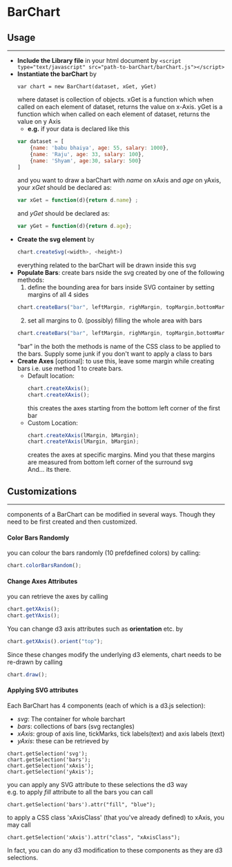 # BarChart

## Usage
---------
* __Include the Library file__ in your html document by 
`<script type="text/javascript" src="path-to-barChart/barChart.js"></script>`
* __Instantiate the barChart__ by 
	```
	var chart = new BarChart(dataset, xGet, yGet)
	```
	where dataset is collection of objects. xGet is a function which when called on each element of dataset, returns the value on x-Axis. yGet is a function which when called on each element of dataset, returns the value on y Axis
	+ **e.g.** 
	if your data is declared like this
	```javascript
	var dataset = [
		{name: 'babu bhaiya', age: 55, salary: 1000},
		{name: 'Raju', age: 33, salary: 100},
		{name: 'Shyam', age:30, salary: 500}
	]
	```
	and you want to draw a barChart with _name_ on xAxis and _age_ on yAxis, </br>
	your _xGet_ should be declared as: 
	```javascript
	var xGet = function(d){return d.name} ;
	```
	and _yGet_ should be declared as:
	```javascript
	var yGet = function(d){return d.age};
	```
* __Create the svg element__ by 
	```javascript
	chart.createSvg(<width>, <height>) 
	```
	everything related to the barChart will be drawn inside this svg
* __Populate Bars__: create bars nside the svg created by one of the following methods: 
	1. define the bounding area for bars inside SVG container by setting margins of all 4 sides
	```javascript
	chart.createBars("bar", leftMargin, righMargin, topMargin,bottomMargin);
	```
	2. set all margins to 0. (possibly) filling the whole area with bars
	```javascript
	chart.createBars("bar", leftMargin, righMargin, topMargin,bottomMargin);
	```
	"bar" in the both the methods is name of the CSS class to be applied to the bars. Supply some junk if you don't want to apply a class to bars
* __Create Axes__ [optional]: to use this, leave some margin while creating bars i.e. use method 1 to create bars.
	* Default location: 
		```javascript
		chart.createXAxis();
		chart.createXAxis();
		```
		 this creates the axes starting from the bottom left corner of the first bar
	* Custom Location: 
		```javascript 
		chart.createXAxis(lMargin, bMargin);
		chart.createYAxis(lMargin, bMargin);
		```
		creates the axes at specific margins. Mind you that these margins are measured from bottom left corner of the surround svg </br>
And... its there.

## Customizations
----------------
components of a BarChart can be modified in several ways. Though they need to be first created and then customized.
#### Color Bars Randomly
you can colour the bars randomly (10 prefdefined colors) by calling: 
```javascript
chart.colorBarsRandom();
```
#### Change Axes Attributes
you can retrieve the axes by calling 
```javascript
chart.getXAxis();
chart.getYAxis();
```
You can change d3 axis attributes such as __orientation__ etc. by
```javascript
chart.getXAxis().orient("top");
```
Since these changes modify the underlying d3 elements, chart needs to be re-drawn by calling
```javascript
chart.draw();
```

#### Applying SVG attributes
Each BarChart has 4 components (each of which is a d3.js selection):
  * _svg_: The container for whole barchart
  * _bars_: collections of bars (svg rectangles)
  * _xAxis_: group of axis line, tickMarks, tick labels(text) and axis labels (text)
  * _yAxis_: 
these can be retrieved by 
```
chart.getSelection('svg');
chart.getSelection('bars');
chart.getSelection('xAxis');
chart.getSelection('yAxis');
```
you can apply any SVG attribute to these selections the d3 way</br>
e.g. 
	to apply _fill_ attribute to all the bars you can call
```
chart.getSelection('bars').attr("fill", "blue");
```
to apply a CSS class 'xAxisClass' (that you've already defined) to xAxis, you may call
```
chart.getSelection('xAxis').attr("class", "xAxisClass");
```
In fact, you can do any d3 modification to these components as they are d3 selections.
